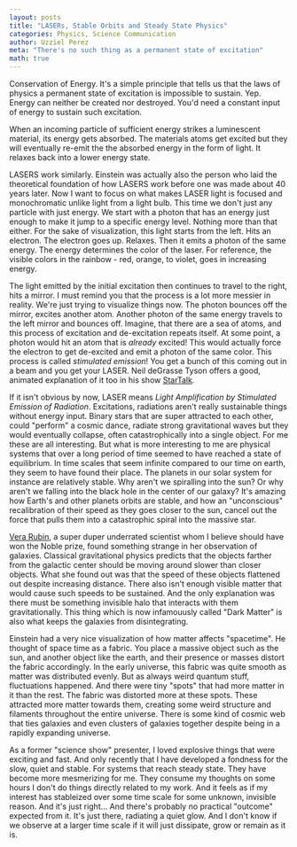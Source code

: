```yaml
---
layout: posts
title: "LASERs, Stable Orbits and Steady State Physics"
categories: Physics, Science Communication
author: Uzziel Perez
meta: "There's no such thing as a permanent state of excitation"
math: true
---
```


Conservation of Energy. It's a simple principle that tells us that the laws of physics a permanent state of excitation is impossible to sustain. Yep. Energy can neither be created nor destroyed. You'd need a constant input of energy to sustain such excitation.

When an incoming particle of sufficient energy strikes a luminescent material, its energy gets absorbed. The materials atoms get excited but they will eventually re-emit the the absorbed energy in the form of light. It relaxes back into a lower energy state.

LASERS work similarly. Einstein was actually also the person who laid the theoretical foundation of how LASERS work before one was made about 40 years later. Now I want to focus on what makes LASER light is focused and monochromatic unlike light from a light bulb. This time we don't just any particle with just energy. We start with a photon that has an energy just enough to make it jump to a specific energy level. Nothing more than that either. For the sake of visualization, this light starts from the left. Hits an electron. The electron goes up. Relaxes. Then it emits a photon of the same energy. The energy determines the color of the laser. For reference, the visible colors in the rainbow - red, orange, to violet, goes in increasing energy.

The light emitted by the initial excitation then continues to travel to the right, hits a mirror. I must remind you that the process is a lot more messier in reality. We're just trying to visualize things now. The photon bounces off the mirror, excites another atom. Another photon of the same energy travels to the left mirror and bounces off. Imagine, that there are a sea of atoms, and this process of excitation and de-excitation repeats itself. At some point, a photon would hit an atom that is *already* excited! This would actually force the electron to get de-excited and emit a photon of the same color. This process is called *stimulated emission*! You get a bunch of this coming out in a beam and you get your LASER. Neil deGrasse Tyson offers a good, animated explanation of it too in his show [StarTalk](https://www.youtube.com/watch?v=t9jtGHXgQvw).

If it isn't obvious by now, LASER means *Light Amplification by Stimulated Emission of Radiation*. Excitations, radiations aren't really sustainable things without energy input. Binary stars that are super attracted to each other, could "perform" a cosmic dance, radiate strong gravitational waves but they would eventually collapse, often catastrophically into a single object. For me these are all interesting. But what is more interesting to me are physical systems that over a long period of time seemed to have reached a state of equilibrium. In time scales that seem infinite compared to our time on earth, they seem to have found their place. The planets in our solar system for instance are relatively stable. Why aren't we spiralling into the sun? Or why aren't we falling into the black hole in the center of our galaxy? It's amazing how Earth's and other planets orbits are stable, and how an "unconscious" recalibration of their speed as they goes closer to the sun, cancel out the force that pulls them into a catastrophic spiral into the massive star.

[Vera Rubin](https://www.youtube.com/watch?v=9W3RsaWuCuE), a super duper underrated scientist whom I believe should have won the Noble prize, found something strange in her observation of galaxies. Classical gravitational physics predicts that the objects farther from the galactic center should be moving around slower than closer objects. What she found out was that the speed of these objects flattened out despite increasing distance. There also isn't enough visible matter that would cause such speeds to be sustained. And the only explanation was there must be something invisible halo that interacts with them gravitationally. This thing which is now infamouusly called "Dark Matter" is also what keeps the galaxies from disintegrating.

Einstein had a very nice visualization of how matter affects "spacetime". He thought of space time as a fabric. You place a massive object such as the sun, and another object like the earth, and their presence or masses distort the fabric accordingly. In the early universe, this fabric was quite smooth as matter was distributed evenly. But as always weird quantum stuff, fluctuations happened. And there were tiny "spots" that had more matter in it than the rest. The fabric was distorted more at these spots. These attracted more matter towards them, creating some weird structure and filaments throughout the entire universe. There is some kind of cosmic web that ties galaxies and even clusters of galaxies together despite being in a rapidly expanding universe.

As a former "science show" presenter, I loved explosive things that were exciting and fast. And only recently that I have developed a fondness for the slow, quiet and stable. For systems that reach steady state. They have become more mesmerizing for me. They consume my thoughts on some hours I don't do things directly related to my work. And it feels as if my interest has stableized over some time scale for some unknown, invisible reason.  And it's just right... And there's probably no practical "outcome" expected from it. It's just there, radiating a quiet glow. And I don't know if we observe at a larger time scale if it will just dissipate, grow or remain as it is.
